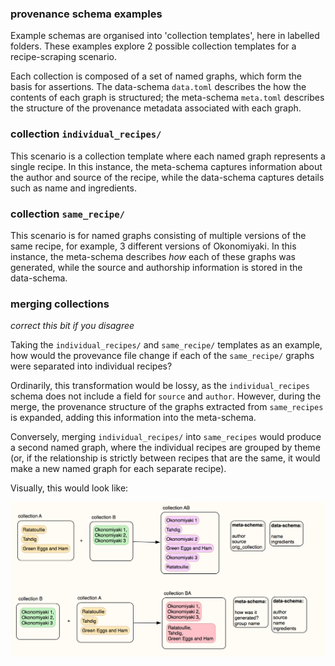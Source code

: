 ### provenance schema examples

Example schemas are organised into 'collection templates', here in labelled folders. These examples explore 2 possible collection templates for a recipe-scraping scenario.

Each collection is composed of a set of named graphs, which form the basis for assertions. The data-schema `data.toml` describes the how the contents of each graph is structured; the meta-schema `meta.toml` describes the structure of the provenance metadata associated with each graph.

### collection `individual_recipes/`

This scenario is a collection template where each named graph represents a single recipe. In this instance, the meta-schema captures information about the author and source of the recipe, while the data-schema captures details such as name and ingredients.

### collection `same_recipe/`

This scenario is for named graphs consisting of multiple versions of the same recipe, for example, 3 different versions of Okonomiyaki. In this instance, the meta-schema describes *how* each of these graphs was generated, while the source and authorship information is stored in the data-schema.

### merging collections

*correct this bit if you disagree*

Taking the `individual_recipes/` and `same_recipe/` templates as an example, how would the provevance file change if each of the `same_recipe/` graphs were separated into individual recipes?

Ordinarily, this transformation would be lossy, as the `individual_recipes` schema does not include a field for `source` and `author`. However, during the merge, the provenance structure of the graphs extracted from `same_recipes` is expanded, adding this information into the meta-schema.

Conversely, merging `individual_recipes/` into `same_recipes` would produce a second named graph, where the individual recipes are grouped by theme (or, if the relationship is strictly between recipes that are the same, it would make a new named graph for each separate recipe).

Visually, this would look like:

![merging two schemas](./merging.png)